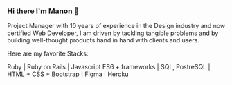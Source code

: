 ### Hi there I'm Manon 👋

Project Manager with 10 years of experience in the Design industry and now certified Web Developer, I am driven by tackling tangible problems and by building well-thought products hand in hand with clients and users.

Here are my favorite Stacks:

Ruby | Ruby on Rails | Javascript ES6 + frameworks | SQL, PostreSQL | HTML + CSS + Bootstrap | Figma | Heroku

